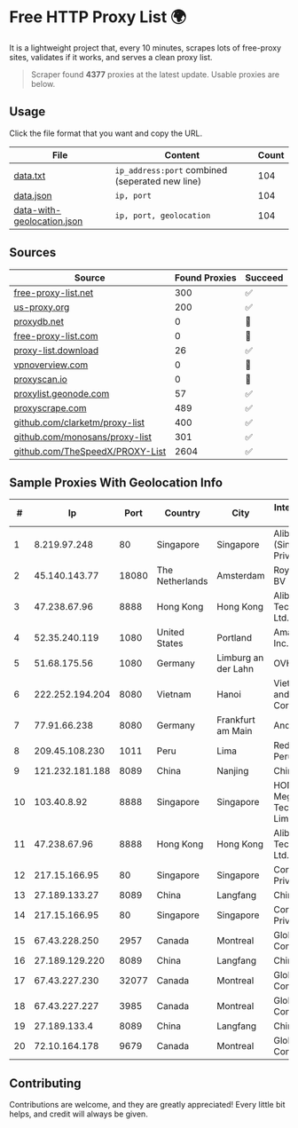 
# Free HTTP Proxy List 🌍

It is a lightweight project that, every 10 minutes, scrapes lots of free-proxy sites, validates if it works, and serves a clean proxy list.


> Scraper found **4377** proxies at the latest update. Usable proxies are below.

## Usage

Click the file format that you want and copy the URL.


|File|Content|Count|
|----|-------|-----|
|[data.txt](https://raw.githubusercontent.com/themiralay/Proxy-List-World/master/data.txt)|`ip_address:port` combined (seperated new line)|104|
|[data.json](https://raw.githubusercontent.com/themiralay/Proxy-List-World/master/data.json)|`ip, port`|104|
|[data-with-geolocation.json](https://raw.githubusercontent.com/themiralay/Proxy-List-World/master/data-with-geolocation.json)|`ip, port, geolocation`|104|

## Sources

|Source|Found Proxies|Succeed|
|------|-------------|-------|
|[free-proxy-list.net](https://free-proxy-list.net)|300|✅|
|[us-proxy.org](https://www.us-proxy.org)|200|✅|
|[proxydb.net](http://proxydb.net)|0|🚫|
|[free-proxy-list.com](https://free-proxy-list.com/?page=&port=&type%5B%5D=http&type%5B%5D=https&up_time=0&search=Search)|0|🚫|
|[proxy-list.download](https://www.proxy-list.download/HTTP)|26|✅|
|[vpnoverview.com](https://vpnoverview.com/privacy/anonymous-browsing/free-proxy-servers)|0|🚫|
|[proxyscan.io](https://www.proxyscan.io)|0|🚫|
|[proxylist.geonode.com](https://proxylist.geonode.com/api/proxy-list?limit=300&page=1&sort_by=lastChecked&sort_type=desc&protocols=http,https)|57|✅|
|[proxyscrape.com](https://api.proxyscrape.com/v2/?request=displayproxies&protocol=http&timeout=10000&country=all&ssl=all&anonymity=all)|489|✅|
|[github.com/clarketm/proxy-list](https://raw.githubusercontent.com/clarketm/proxy-list/master/proxy-list-raw.txt)|400|✅|
|[github.com/monosans/proxy-list](https://raw.githubusercontent.com/monosans/proxy-list/main/proxies/http.txt)|301|✅|
|[github.com/TheSpeedX/PROXY-List](https://raw.githubusercontent.com/TheSpeedX/PROXY-List/master/http.txt)|2604|✅|


## Sample Proxies With Geolocation Info

|#|Ip|Port|Country|City|Internet Service Provider|
|-|--|----|-------|----|-------------------------|
|1|8.219.97.248|80|Singapore|Singapore|Alibaba Cloud (Singapore) Private Limited|
|2|45.140.143.77|18080|The Netherlands|Amsterdam|RoyaleHosting BV|
|3|47.238.67.96|8888|Hong Kong|Hong Kong|Alibaba (US) Technology Co., Ltd.|
|4|52.35.240.119|1080|United States|Portland|Amazon.com, Inc.|
|5|51.68.175.56|1080|Germany|Limburg an der Lahn|OVH SAS|
|6|222.252.194.204|8080|Vietnam|Hanoi|VietNam Post and Telecom Corporation|
|7|77.91.66.238|8080|Germany|Frankfurt am Main|Andrii Hrosh|
|8|209.45.108.230|1011|Peru|Lima|Red Cientifica Peruana|
|9|121.232.181.188|8089|China|Nanjing|Chinanet|
|10|103.40.8.92|8888|Singapore|Singapore|HONG KONG Megalayer Technology Co., Limited|
|11|47.238.67.96|8888|Hong Kong|Hong Kong|Alibaba (US) Technology Co., Ltd.|
|12|217.15.166.95|80|Singapore|Singapore|Contabo Asia Private Limited|
|13|27.189.133.27|8089|China|Langfang|Chinanet|
|14|217.15.166.95|80|Singapore|Singapore|Contabo Asia Private Limited|
|15|67.43.228.250|2957|Canada|Montreal|GloboTech Communications|
|16|27.189.129.220|8089|China|Langfang|Chinanet|
|17|67.43.227.230|32077|Canada|Montreal|GloboTech Communications|
|18|67.43.227.227|3985|Canada|Montreal|GloboTech Communications|
|19|27.189.133.4|8089|China|Langfang|Chinanet|
|20|72.10.164.178|9679|Canada|Montreal|GloboTech Communications|



## Contributing

Contributions are welcome, and they are greatly appreciated! Every
little bit helps, and credit will always be given.

